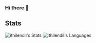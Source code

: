 ### Hi there 👋

<!--
**Ithilendil/Ithilendil** is a ✨ _special_ ✨ repository because its `README.md` (this file) appears on your GitHub profile.

Here are some ideas to get you started:

- 🔭 I’m currently working on ...
- 🌱 I’m currently learning ...
- 👯 I’m looking to collaborate on ...
- 🤔 I’m looking for help with ...
- 💬 Ask me about ...
- 📫 How to reach me: ...
- 😄 Pronouns: ...
- ⚡ Fun fact: ...
-->


## Stats
<span><img align="center" src="https://github-readme-stats.vercel.app/api?username=ithilendil&theme=prussian" alt="ithilendil's Stats" /></span>
<span><img align="center" src="https://github-readme-stats.vercel.app/api/top-langs/?username=ithilendil&theme=prussian" alt="ithilendil's Languages" /></span>

